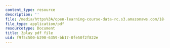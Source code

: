 ```yaml
---
content_type: resource
description: ''
file: /media/https%3A/open-learning-course-data-rc.s3.amazonaws.com/18-01sc-single-variable-calculus-fall-2010/f9f5c500b2906359bb170fe50f2f822e_KhwQKE_tld0.pdf
file_type: application/pdf
resourcetype: Document
title: 3play pdf file
uid: f9f5c500-b290-6359-bb17-0fe50f2f822e
---
```


